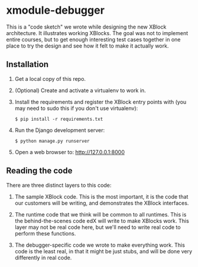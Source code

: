 xmodule-debugger
================

This is a "code sketch" we wrote while designing the new XBlock architecture.
It illustrates working XBlocks.  The goal was not to implement entire courses,
but to get enough interesting test cases together in one place to try the
design and see how it felt to make it actually work.


Installation
------------

1.  Get a local copy of this repo.

2.  (Optional)  Create and activate a virtualenv to work in.

3.  Install the requirements and register the XBlock entry points with (you may
    need to sudo this if you don't use virtualenv):

        $ pip install -r requirements.txt

4.  Run the Django development server:

        $ python manage.py runserver

5.  Open a web browser to: http://127.0.0.1:8000


Reading the code
----------------

There are three distinct layers to this code:

1.  The sample XBlock code.  This is the most important, it is the code that our
    customers will be writing, and demonstrates the XBlock interfaces.

2.  The runtime code that we think will be common to all runtimes.  This is the
    behind-the-scenes code edX will write to make XBlocks work.  This layer may
    not be real code here, but we'll need to write real code to perform these
    functions.

3.  The debugger-specific code we wrote to make everything work.  This code is
    the least real, in that it might be just stubs, and will be done very
    differently in real code.
